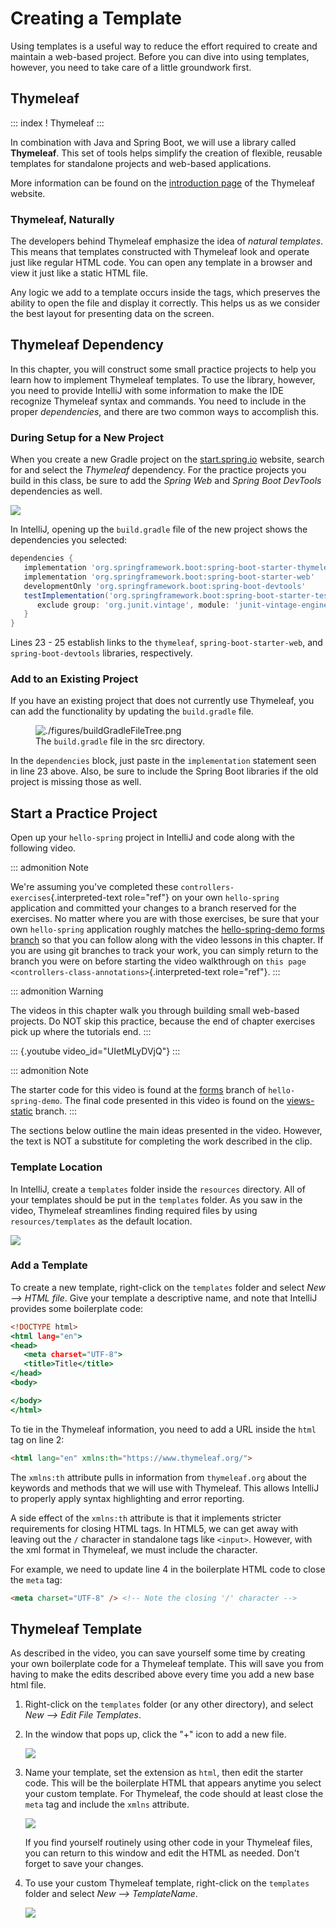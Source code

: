 # Creating a Template

Using templates is a useful way to reduce the effort required to create
and maintain a web-based project. Before you can dive into using
templates, however, you need to take care of a little groundwork first.

## Thymeleaf

::: index
! Thymeleaf
:::

In combination with Java and Spring Boot, we will use a library called
**Thymeleaf**. This set of tools helps simplify the creation of
flexible, reusable templates for standalone projects and web-based
applications.

More information can be found on the [introduction
page](https://www.thymeleaf.org/doc/tutorials/3.0/usingthymeleaf.html#introducing-thymeleaf)
of the Thymeleaf website.

### Thymeleaf, Naturally

The developers behind Thymeleaf emphasize the idea of *natural
templates*. This means that templates constructed with Thymeleaf look
and operate just like regular HTML code. You can open any template in a
browser and view it just like a static HTML file.

Any logic we add to a template occurs inside the tags, which preserves
the ability to open the file and display it correctly. This helps us as
we consider the best layout for presenting data on the screen.

## Thymeleaf Dependency

In this chapter, you will construct some small practice projects to help
you learn how to implement Thymeleaf templates. To use the library,
however, you need to provide IntelliJ with some information to make the
IDE recognize Thymeleaf syntax and commands. You need to include in the
proper *dependencies*, and there are two common ways to accomplish this.

### During Setup for a New Project

When you create a new Gradle project on the
[start.spring.io](https://start.spring.io/) website, search for and
select the *Thymeleaf* dependency. For the practice projects you build
in this class, be sure to add the *Spring Web* and *Spring Boot
DevTools* dependencies as well.

![](./figures/selectTLdependency.png)

In IntelliJ, opening up the `build.gradle` file of the new project shows
the dependencies you selected:

``` {.groovy lineno-start="22"}
dependencies {
   implementation 'org.springframework.boot:spring-boot-starter-thymeleaf'
   implementation 'org.springframework.boot:spring-boot-starter-web'
   developmentOnly 'org.springframework.boot:spring-boot-devtools'
   testImplementation('org.springframework.boot:spring-boot-starter-test') {
      exclude group: 'org.junit.vintage', module: 'junit-vintage-engine'
   }
}
```

Lines 23 - 25 establish links to the `thymeleaf`,
`spring-boot-starter-web`, and `spring-boot-devtools` libraries,
respectively.

### Add to an Existing Project

If you have an existing project that does not currently use Thymeleaf,
you can add the functionality by updating the `build.gradle` file.

<figure>
<img src="./figures/buildGradleFileTree.png"
alt="./figures/buildGradleFileTree.png" />
<figcaption>The <code>build.gradle</code> file in the src
directory.</figcaption>
</figure>

In the `dependencies` block, just paste in the `implementation`
statement seen in line 23 above. Also, be sure to include the Spring
Boot libraries if the old project is missing those as well.

## Start a Practice Project

Open up your `hello-spring` project in IntelliJ and code along with the
following video.

::: admonition
Note

We\'re assuming you\'ve completed these
`controllers-exercises`{.interpreted-text role="ref"} on your own
`hello-spring` application and committed your changes to a branch
reserved for the exercises. No matter where you are with those
exercises, be sure that your own `hello-spring` application roughly
matches the [hello-spring-demo forms
branch](https://github.com/LaunchCodeEducation/hello-spring-demo/tree/forms)
so that you can follow along with the video lessons in this chapter. If
you are using git branches to track your work, you can simply return to
the branch you were on before starting the video walkthrough on
`this page <controllers-class-annotations>`{.interpreted-text
role="ref"}.
:::

::: admonition
Warning

The videos in this chapter walk you through building small web-based
projects. Do NOT skip this practice, because the end of chapter
exercises pick up where the tutorials end.
:::

::: {.youtube video_id="UIetMLyDVjQ"}
:::

::: admonition
Note

The starter code for this video is found at the
[forms](https://github.com/LaunchCodeEducation/hello-spring-demo/tree/forms)
branch of `hello-spring-demo`. The final code presented in this video is
found on the
[views-static](https://github.com/LaunchCodeEducation/hello-spring-demo/tree/views-static)
branch.
:::

The sections below outline the main ideas presented in the video.
However, the text is NOT a substitute for completing the work described
in the clip.

### Template Location

In IntelliJ, create a `templates` folder inside the `resources`
directory. All of your templates should be put in the `templates`
folder. As you saw in the video, Thymeleaf streamlines finding required
files by using `resources/templates` as the default location.

![](./figures/templatesFolder.png)

### Add a Template

To create a new template, right-click on the `templates` folder and
select *New \--\> HTML file*. Give your template a descriptive name, and
note that IntelliJ provides some boilerplate code:

``` {.html linenos=""}
<!DOCTYPE html>
<html lang="en">
<head>
   <meta charset="UTF-8">
   <title>Title</title>
</head>
<body>

</body>
</html>
```

To tie in the Thymeleaf information, you need to add a URL inside the
`html` tag on line 2:

``` html
<html lang="en" xmlns:th="https://www.thymeleaf.org/">
```

The `xmlns:th` attribute pulls in information from `thymeleaf.org` about
the keywords and methods that we will use with Thymeleaf. This allows
IntelliJ to properly apply syntax highlighting and error reporting.

A side effect of the `xmlns:th` attribute is that it implements stricter
requirements for closing HTML tags. In HTML5, we can get away with
leaving out the `/` character in standalone tags like `<input>`.
However, with the xml format in Thymeleaf, we must include the
character.

For example, we need to update line 4 in the boilerplate HTML code to
close the `meta` tag:

``` html
<meta charset="UTF-8" /> <!-- Note the closing '/' character -->
```

## Thymeleaf Template

As described in the video, you can save yourself some time by creating
your own boilerplate code for a Thymeleaf template. This will save you
from having to make the edits described above every time you add a new
base html file.

1.  Right-click on the `templates` folder (or any other directory), and
    select *New \--\> Edit File Templates*.

2.  In the window that pops up, click the \"+\" icon to add a new file.

    ![](./figures/createNewTemplate.png)

3.  Name your template, set the extension as `html`, then edit the
    starter code. This will be the boilerplate HTML that appears anytime
    you select your custom template. For Thymeleaf, the code should at
    least close the `meta` tag and include the `xmlns` attribute.

    ![](./figures/thymeleafTemplateCode.png)

    If you find yourself routinely using other code in your Thymeleaf
    files, you can return to this window and edit the HTML as needed.
    Don\'t forget to save your changes.

4.  To use your custom Thymeleaf template, right-click on the
    `templates` folder and select *New \--\> TemplateName*.

    ![](./figures/selectThymeleafTemplate.png)
